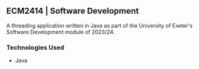 ## ECM2414 | Software Development
A threading application written in Java as part of the University of Exeter's Software Development module of 2023/24.

### Technologies Used
- Java
